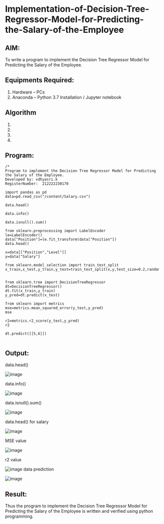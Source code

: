 # Implementation-of-Decision-Tree-Regressor-Model-for-Predicting-the-Salary-of-the-Employee

## AIM:
To write a program to implement the Decision Tree Regressor Model for Predicting the Salary of the Employee.

## Equipments Required:
1. Hardware – PCs
2. Anaconda – Python 3.7 Installation / Jupyter notebook

## Algorithm
1. 
2. 
3. 
4. 

## Program:
```
/*
Program to implement the Decision Tree Regressor Model for Predicting the Salary of the Employee.
Developed by: vdhyasri.k
RegisterNumber:  212222230170

import pandas as pd
data=pd.read_csv("/content/Salary.csv")

data.head()

data.info()

data.isnull().sum()

from sklearn.preprocessing import LabelEncoder
le=LabelEncoder()
data["Position"]=le.fit_transform(data["Position"])
data.head()

x=data[["Position","Level"]]
y=data["Salary"]

from sklearn.model_selection import train_test_split
x_train,x_test,y_train,y_test=train_test_split(x,y,test_size=0.2,random_state=2)


from sklearn.tree import DecisionTreeRegressor
dt=DecisionTreeRegressor()
dt.fit(x_train,y_train)
y_pred=dt.predict(x_test)

from sklearn import metrics
mse=metrics.mean_squared_error(y_test,y_pred)
mse

r2=metrics.r2_score(y_test,y_pred)
r2

dt.predict([[5,6]])
  
```

## Output:
data.head()

![image](https://github.com/vidhyasrikachapalayam/Implementation-of-Decision-Tree-Regressor-Model-for-Predicting-the-Salary-of-the-Employee/assets/119477817/8aa49f07-7195-4acc-83e3-a07d6482301a)

data.info()

![image](https://github.com/vidhyasrikachapalayam/Implementation-of-Decision-Tree-Regressor-Model-for-Predicting-the-Salary-of-the-Employee/assets/119477817/e9a5d1f3-7313-4fbe-b482-7aeb537225c8)

data.isnull().sum()

![image](https://github.com/vidhyasrikachapalayam/Implementation-of-Decision-Tree-Regressor-Model-for-Predicting-the-Salary-of-the-Employee/assets/119477817/6e54f549-8f09-4065-bfd7-b9ce22ac7ac8)

data.head() for salary

![image](https://github.com/vidhyasrikachapalayam/Implementation-of-Decision-Tree-Regressor-Model-for-Predicting-the-Salary-of-the-Employee/assets/119477817/cb8dad28-427d-4885-896f-2045166954e2)

MSE value

![image](https://github.com/vidhyasrikachapalayam/Implementation-of-Decision-Tree-Regressor-Model-for-Predicting-the-Salary-of-the-Employee/assets/119477817/4612da44-b1e3-4326-8329-8e24e5fc88ae)

r2 value

![image](https://github.com/vidhyasrikachapalayam/Implementation-of-Decision-Tree-Regressor-Model-for-Predicting-the-Salary-of-the-Employee/assets/119477817/834098d3-e378-4ecb-92f5-1c3c2d334e0e)
data prediction


![image](https://github.com/vidhyasrikachapalayam/Implementation-of-Decision-Tree-Regressor-Model-for-Predicting-the-Salary-of-the-Employee/assets/119477817/42d4688e-8bb6-4d71-9cc9-178275938a47)


## Result:
Thus the program to implement the Decision Tree Regressor Model for Predicting the Salary of the Employee is written and verified using python programming.
